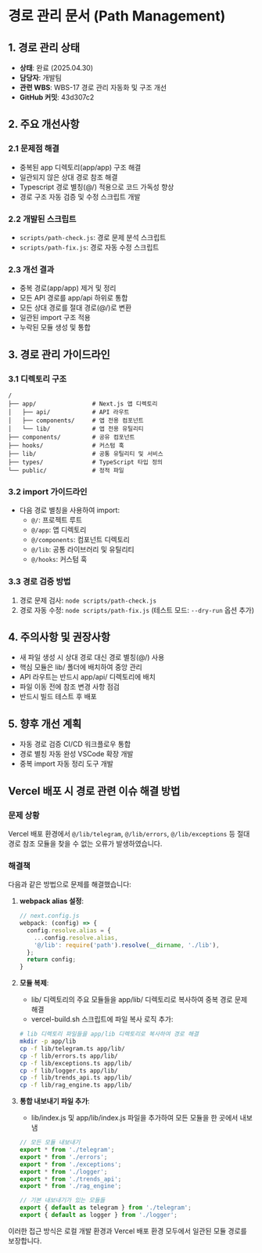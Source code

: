 # 경로 관리 문서 (Path Management)

## 1. 경로 관리 상태
- **상태**: 완료 (2025.04.30)
- **담당자**: 개발팀
- **관련 WBS**: WBS-17 경로 관리 자동화 및 구조 개선
- **GitHub 커밋**: 43d307c2

## 2. 주요 개선사항

### 2.1 문제점 해결
- 중복된 app 디렉토리(app/app) 구조 해결
- 일관되지 않은 상대 경로 참조 해결
- Typescript 경로 별칭(@/) 적용으로 코드 가독성 향상
- 경로 구조 자동 검증 및 수정 스크립트 개발

### 2.2 개발된 스크립트
- `scripts/path-check.js`: 경로 문제 분석 스크립트
- `scripts/path-fix.js`: 경로 자동 수정 스크립트

### 2.3 개선 결과
- 중복 경로(app/app) 제거 및 정리
- 모든 API 경로를 app/api 하위로 통합
- 모든 상대 경로를 절대 경로(@/)로 변환
- 일관된 import 구조 적용
- 누락된 모듈 생성 및 통합

## 3. 경로 관리 가이드라인

### 3.1 디렉토리 구조
```
/
├── app/                # Next.js 앱 디렉토리
│   ├── api/            # API 라우트
│   ├── components/     # 앱 전용 컴포넌트
│   └── lib/            # 앱 전용 유틸리티
├── components/         # 공유 컴포넌트
├── hooks/              # 커스텀 훅
├── lib/                # 공통 유틸리티 및 서비스
├── types/              # TypeScript 타입 정의
└── public/             # 정적 파일
```

### 3.2 import 가이드라인
- 다음 경로 별칭을 사용하여 import:
  - `@/`: 프로젝트 루트
  - `@/app`: 앱 디렉토리
  - `@/components`: 컴포넌트 디렉토리
  - `@/lib`: 공통 라이브러리 및 유틸리티
  - `@/hooks`: 커스텀 훅

### 3.3 경로 검증 방법
1. 경로 문제 검사: `node scripts/path-check.js`
2. 경로 자동 수정: `node scripts/path-fix.js` (테스트 모드: `--dry-run` 옵션 추가)

## 4. 주의사항 및 권장사항
- 새 파일 생성 시 상대 경로 대신 경로 별칭(@/) 사용
- 핵심 모듈은 lib/ 폴더에 배치하여 중앙 관리
- API 라우트는 반드시 app/api/ 디렉토리에 배치
- 파일 이동 전에 참조 변경 사항 점검
- 반드시 빌드 테스트 후 배포

## 5. 향후 개선 계획
- 자동 경로 검증 CI/CD 워크플로우 통합
- 경로 별칭 자동 완성 VSCode 확장 개발
- 중복 import 자동 정리 도구 개발

## Vercel 배포 시 경로 관련 이슈 해결 방법

### 문제 상황
Vercel 배포 환경에서 `@/lib/telegram`, `@/lib/errors`, `@/lib/exceptions` 등 절대 경로 참조 모듈을 찾을 수 없는 오류가 발생하였습니다.

### 해결책
다음과 같은 방법으로 문제를 해결했습니다:

1. **webpack alias 설정**:
   ```javascript
   // next.config.js
   webpack: (config) => {
     config.resolve.alias = {
       ...config.resolve.alias,
       '@/lib': require('path').resolve(__dirname, './lib'),
     };
     return config;
   }
   ```

2. **모듈 복제**:
   - lib/ 디렉토리의 주요 모듈들을 app/lib/ 디렉토리로 복사하여 중복 경로 문제 해결
   - vercel-build.sh 스크립트에 파일 복사 로직 추가:
   ```bash
   # lib 디렉토리 파일들을 app/lib 디렉토리로 복사하여 경로 해결
   mkdir -p app/lib
   cp -f lib/telegram.ts app/lib/
   cp -f lib/errors.ts app/lib/
   cp -f lib/exceptions.ts app/lib/
   cp -f lib/logger.ts app/lib/
   cp -f lib/trends_api.ts app/lib/
   cp -f lib/rag_engine.ts app/lib/
   ```

3. **통합 내보내기 파일 추가**:
   - lib/index.js 및 app/lib/index.js 파일을 추가하여 모든 모듈을 한 곳에서 내보냄
   ```javascript
   // 모든 모듈 내보내기
   export * from './telegram';
   export * from './errors';
   export * from './exceptions';
   export * from './logger';
   export * from './trends_api';
   export * from './rag_engine';
   
   // 기본 내보내기가 있는 모듈들
   export { default as telegram } from './telegram';
   export { default as logger } from './logger';
   ```

이러한 접근 방식은 로컬 개발 환경과 Vercel 배포 환경 모두에서 일관된 모듈 경로를 보장합니다. 